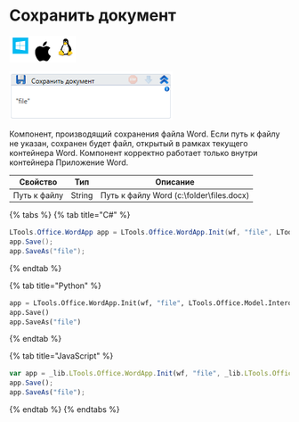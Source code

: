 # Сохранить документ

![](<../../../.gitbook/assets/image (100) (1) (1) (1) (1) (2) (255).png>)

![](<../../../.gitbook/assets/image (217).png>)

Компонент, производящий сохранения файла Word. Если путь к файлу не указан, сохранен будет файл, открытый в рамках текущего контейнера Word. Компонент корректно работает только внутри контейнера Приложение Word.

| Свойство     | Тип    | Описание                                 |
| ------------ | ------ | ---------------------------------------- |
| Путь к файлу | String | Путь к файлу Word (c:\folder\files.docx) |

{% tabs %}
{% tab title="C#" %}
```csharp
LTools.Office.WordApp app = LTools.Office.WordApp.Init(wf, "file", LTools.Office.Model.InteropTypes.DX);
app.Save();
app.SaveAs("file");
```
{% endtab %}

{% tab title="Python" %}
```python
app = LTools.Office.WordApp.Init(wf, "file", LTools.Office.Model.InteropTypes.DX)
app.Save()
app.SaveAs("file")
```
{% endtab %}

{% tab title="JavaScript" %}
```javascript
var app = _lib.LTools.Office.WordApp.Init(wf, "file", _lib.LTools.Office.Model.InteropTypes.DX);
app.Save();
app.SaveAs("file");
```
{% endtab %}
{% endtabs %}
